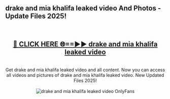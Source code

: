 <h2>drake and mia khalifa leaked video And Photos - Update Files 2025!</h2>
<br>
<div align="center">
<h2><a href="https://linkcuts.com/hfmhzwbr" rel="nofollow">🔴 CLICK HERE 🌐==►► drake and mia khalifa leaked video</a></h2>
<br>
Get drake and mia khalifa leaked video and all content. Now you can access all videos and pictures of drake and mia khalifa leaked video. New Updated Files 2025!
<br>
<br>
<a href="https://linkcuts.com/hfmhzwbr" rel="nofollow" data-target="animated-image.originalLink"><img src="https://i.ibb.co.com/WyWwxjT/player-gif2.gif" alt="drake and mia khalifa leaked video OnlyFans" style="max-width: 100%; display: inline-block;" data-target="animated-image.originalImage"></a>
</div>
<br>